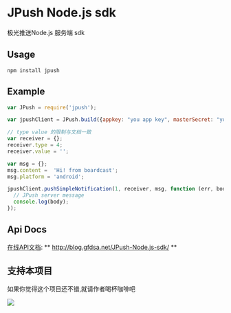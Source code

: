 JPush Node.js sdk
======================
极光推送Node.js 服务端 sdk
## Usage

```
npm install jpush
```

## Example

``` js
var JPush = require('jpush');

var jpushClient = JPush.build({appkey: "you app key", masterSecret: "you master secret key"});

// type value 的限制与文档一致
var receiver = {};
receiver.type = 4;
receiver.value = '';

var msg = {};
msg.content =  'Hi! from boardcast';
msg.platform = 'android';

jpushClient.pushSimpleNotification(1, receiver, msg, function (err, body) {
  // JPush server message
  console.log(body);
});
```

## Api Docs

[在线API文档](http://blog.gfdsa.net/JPush-Node.js-sdk/api.html):
** http://blog.gfdsa.net/JPush-Node.js-sdk/ **

## 支持本项目
如果你觉得这个项目还不错,就请作者喝杯咖啡吧

[![](http://blog.gfdsa.net/img/pay_encourage.png)](http://me.alipay.com/youxilua)
